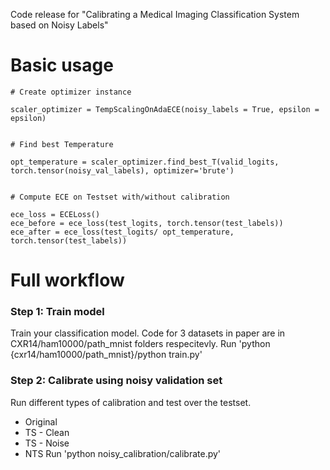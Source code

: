 Code release for "Calibrating a Medical Imaging Classification System based on Noisy Labels"

# Basic usage
```
# Create optimizer instance

scaler_optimizer = TempScalingOnAdaECE(noisy_labels = True, epsilon = epsilon)


# Find best Temperature

opt_temperature = scaler_optimizer.find_best_T(valid_logits, torch.tensor(noisy_val_labels), optimizer='brute')


# Compute ECE on Testset with/without calibration

ece_loss = ECELoss()
ece_before = ece_loss(test_logits, torch.tensor(test_labels))
ece_after = ece_loss(test_logits/ opt_temperature, torch.tensor(test_labels))
```

# Full workflow
### Step 1: Train model
Train your classification model. Code for 3 datasets in paper are in CXR14/ham10000/path_mnist folders respecitevly.
Run 'python {cxr14/ham10000/path_mnist}/python train.py'

### Step 2: Calibrate using noisy validation set
Run different types of calibration and test over the testset.
* Original
* TS - Clean
* TS - Noise
* NTS
Run 'python noisy_calibration/calibrate.py'

